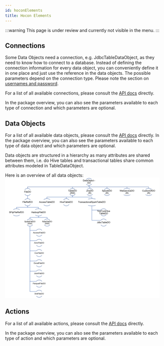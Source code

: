 ```yaml
---
id: hoconElements
title: Hocon Elements
---
```


:::warning
This page is under review and currently not visible in the menu.
:::

## Connections
Some Data Objects need a connection, e.g. JdbcTableDataObject, as they need to know how to connect to a database.
Instead of defining the connection information for every data object, you can conveniently define it in one place and just use the reference in the data objects.
The possible parameters depend on the connection type. Please note the section on [usernames and password](#user-and-password-variables).

For a list of all available connections, please consult the [API docs](https://smartdatalake.ch/docs/site/scaladocs/io/smartdatalake/workflow/connection/index.html) directly.

In the package overview, you can also see the parameters available to each type of connection and which parameters are optional.

## Data Objects
For a list of all available data objects, please consult the [API docs](https://smartdatalake.ch/docs/site/scaladocs/io/smartdatalake/workflow/dataobject/index.html) directly.
In the package overview, you can also see the parameters available to each type of data object and which parameters are optional.

Data objects are structured in a hierarchy as many attributes are shared between them, i.e. do Hive tables and transactional tables share common attributes modeled in TableDataObject.

Here is an overview of all data objects:
![data object hierarchy](../images/dataobject_hierarchy.png)

## Actions
For a list of all available actions, please consult the [API docs](https://smartdatalake.ch/docs/site/scaladocs/io/smartdatalake/workflow/action/index.html) directly.

In the package overview, you can also see the parameters available to each type of action and which parameters are optional.
